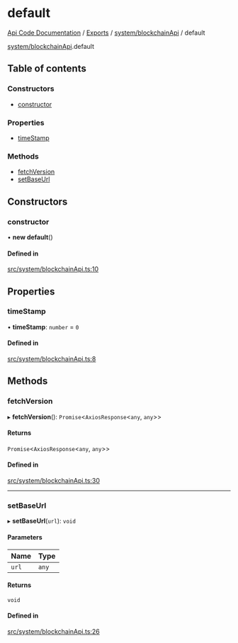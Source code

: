# default
 
[Api Code Documentation](../README.md) / [Exports](../modules.md) / [system/blockchainApi](../modules/system_blockchainApi.md) / default

[system/blockchainApi](../modules/system_blockchainApi.md).default

## Table of contents

### Constructors

- [constructor](system_blockchainApi.default.md#constructor)

### Properties

- [timeStamp](system_blockchainApi.default.md#timestamp)

### Methods

- [fetchVersion](system_blockchainApi.default.md#fetchversion)
- [setBaseUrl](system_blockchainApi.default.md#setbaseurl)

## Constructors

### constructor

• **new default**()

#### Defined in

[src/system/blockchainApi.ts:10](https://github.com/openkfw/TruBudget/blob/90402cb/api/src/system/blockchainApi.ts#L10)

## Properties

### timeStamp

• **timeStamp**: `number` = `0`

#### Defined in

[src/system/blockchainApi.ts:8](https://github.com/openkfw/TruBudget/blob/90402cb/api/src/system/blockchainApi.ts#L8)

## Methods

### fetchVersion

▸ **fetchVersion**(): `Promise`\<`AxiosResponse`\<`any`, `any`\>\>

#### Returns

`Promise`\<`AxiosResponse`\<`any`, `any`\>\>

#### Defined in

[src/system/blockchainApi.ts:30](https://github.com/openkfw/TruBudget/blob/90402cb/api/src/system/blockchainApi.ts#L30)

___

### setBaseUrl

▸ **setBaseUrl**(`url`): `void`

#### Parameters

| Name | Type |
| :------ | :------ |
| `url` | `any` |

#### Returns

`void`

#### Defined in

[src/system/blockchainApi.ts:26](https://github.com/openkfw/TruBudget/blob/90402cb/api/src/system/blockchainApi.ts#L26)
